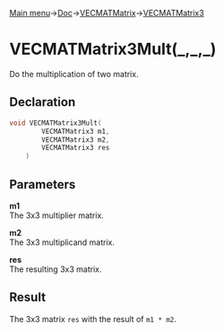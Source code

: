 [Main menu](../../../../Readme.md)->[Doc](../../../VECMATKit.md)->[VECMATMatrix](../../VECMATMatrix.md)->[VECMATMatrix3](../../VECMATMatrix3.md)

# VECMATMatrix3Mult(\_,\_,\_)
Do the multiplication of two matrix.

## **Declaration**
```C
void VECMATMatrix3Mult(
		VECMATMatrix3 m1,
		VECMATMatrix3 m2,
		VECMATMatrix3 res
	)
```


## **Parameters**
**m1**  
The 3x3 multiplier matrix.

**m2**  
The 3x3 multiplicand matrix.

**res**  
The resulting 3x3 matrix.


## **Result**
The 3x3 matrix `res` with the result of `m1 * m2`.

